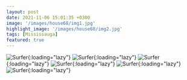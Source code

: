 ```yaml
---
layout: post
date: 2021-11-06 15:01:35 +0300
image: '/images/house68/img1.jpg'
highlight_image: '/images/house68/img2.jpg'
tags: [Mississauga]
featured: true
---
```


![Surfer]({{site.baseurl}}/images/house68/img3.jpg){:loading="lazy"}
![Surfer]({{site.baseurl}}/images/house68/img4.jpg){:loading="lazy"}
![Surfer]({{site.baseurl}}/images/house68/img5.jpg){:loading="lazy"}
![Surfer]({{site.baseurl}}/images/house68/img6.jpg){:loading="lazy"}
![Surfer]({{site.baseurl}}/images/house68/img7.jpg){:loading="lazy"}
![Surfer]({{site.baseurl}}/images/house68/img8.jpg){:loading="lazy"} 